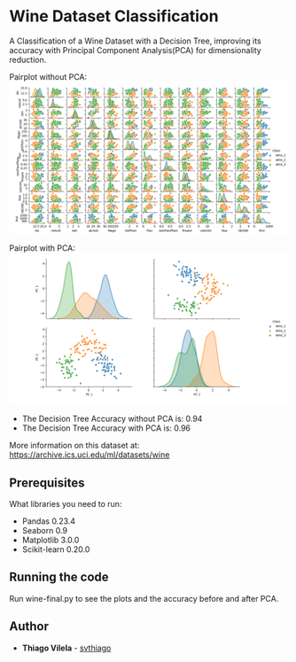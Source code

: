 # Wine Dataset Classification

A Classification of a Wine Dataset with a Decision Tree, improving its accuracy with Principal Component Analysis(PCA) for dimensionality reduction.

Pairplot without PCA:
![alt text](https://github.com/svthiago/testRepo/blob/master/before_pca.png)

Pairplot with PCA:
![alt text](https://github.com/svthiago/testRepo/blob/master/after_pca.png)


  - The Decision Tree Accuracy without PCA is: 0.94
  - The Decision Tree Accuracy with PCA is: 0.96

More information on this dataset at:
https://archive.ics.uci.edu/ml/datasets/wine


## Prerequisites

What libraries you need to run:

  - Pandas 0.23.4
  - Seaborn 0.9
  - Matplotlib 3.0.0
  - Scikit-learn 0.20.0
 

## Running the code

Run wine-final.py to see the plots and the accuracy before and after PCA.


## Author

* **Thiago Vilela** - [svthiago](https://github.com/svthiago)
